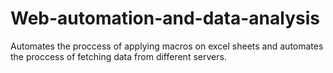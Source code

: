 # Web-automation-and-data-analysis
Automates the proccess of applying macros on excel sheets and automates the proccess of fetching data from different servers.
